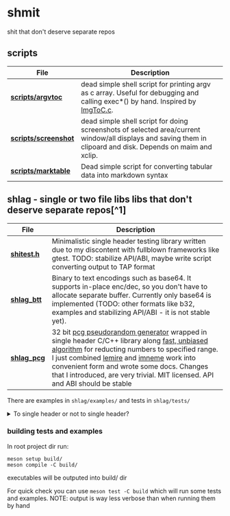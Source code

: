 # shmit
shit that don't deserve separate repos

## scripts
| File           | Description |
|----------------|-------------|
| [**scripts/argvtoc**](scripts/argvtoc) | dead simple shell script for printing argv as c array. Useful for debugging and calling exec\*() by hand. Inspired by [ImgToC.c](https://github.com/DanielGibson/Snippets/blob/master/ImgToC.c). |
| [**scripts/screenshot**](scripts/screenshot) | dead simple shell script for doing screenshots of selected area/current window/all displays and saving them in clipoard and disk. Depends on maim and xclip. |
| [**scripts/marktable**](scripts/marktable) | Dead simple script for converting tabular data into markdown syntax |

## shlag - single or two file libs libs that don't deserve separate repos[^1]
| File           | Description |
|----------------|-------------|
|[**shitest.h**](shlag/shitest.h) | Minimalistic single header testing library written due to my discontent with fullblown frameworks like gtest. TODO: stabilize API/ABI, maybe write script converting output to TAP format |
|[**shlag_btt**](shlag/shlag_btt.h) | Binary to text encodings such as base64. It supports in-place enc/dec, so you don't have to allocate separate buffer. Currently only base64 is implemented (TODO: other formats like b32, examples and stabilizing API/ABI - it is not stable yet). |
|[**shlag_pcg**](shlag/shlag_pcg.h) | 32 bit [pcg pseudorandom generator](https://www.pcg-random.org/) wrapped in single header C/C++ library along [fast, unbiased algorithm](https://lemire.me/blog/2016/06/30/fast-random-shuffling/) for reducting numbers to specified range. I just combined [lemire](https://github.com/lemire) and [imneme](https://github.com/imneme) work into convenient form and wrote some docs. Changes that I introduced, are very trivial. MIT licensed. API and ABI should be stable |


There are examples in `shlag/examples/` and tests in `shlag/tests/`

<details>
<summary>To single header or not to single header?</summary>

originaly shlag were "single header libs that don't deserve separate repos" (name was derived from that), 
but after writing few libs I came to conslusion, that single header model is just needlessly awkward:
- There is almost no difference for user, whether there is one or two files
- It is harder to write code this way, e.g. you have to namespace private stuff, you have to ensure that C compiles as C++, etc. 
- It is confusing for anyone who doesn't know this model

New shlag libs are probably going to have separate header and implementation files
</details>

### building tests and examples
In root project dir run:
```
meson setup build/
meson compile -C build/
```
executables will be outputed into build/ dir

For quick check you can use `meson test -C build` which will run some tests
and examples. NOTE: output is way less verbose than when running them by hand
